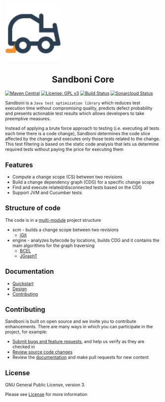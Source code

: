 # <img src="doc/logo.png" width="180" height="180"/>

<h1 align="center">Sandboni Core</h1>

[![Maven Central](https://img.shields.io/maven-central/v/com.github.jpmorganchase.sandboni/sandboni-engine.svg)](https://mvnrepository.com/artifact/com.github.jpmorganchase.sandboni/sandboni-engine)
[![License: GPL v3](https://img.shields.io/badge/License-GPLv3-blue.svg)](https://www.gnu.org/licenses/gpl-3.0)
[![Build Status](https://travis-ci.com/jpmorganchase/sandboni-core.svg?branch=master)](https://travis-ci.com/jpmorganchase/sandboni-core)
[![Sonarcloud Status](https://sonarcloud.io/api/project_badges/measure?project=com.github.jpmorganchase.sandboni%3Asandboni-core&metric=alert_status)](https://sonarcloud.io/dashboard?id=com.github.jpmorganchase.sandboni%3Asandboni-core)

Sandboni is a `Java test optimization library` which reduces test execution time without 
compromising quality, predicts defect probability and presents actionable test results 
which allows developers to take preemptive measures.

Instead of applying a brute force approach to testing (i.e. executing all tests each time 
there is a code change), Sandboni determines the code slice affected by the change and 
executes only those tests related to the change. This test filtering is based on the static 
code analysis that lets us determine required tests without paying the price for executing them

## Features
* Compute a change scope (CS) between two revisions
* Build a change dependency graph (CDG) for a specific change scope
* Find and execute related/disconnected tests based on the CDG
* Support JVM and Cucumber tests

## Structure of code

The code is in a [multi-module](https://maven.apache.org/guides/mini/guide-multiple-modules.html) project structure

* scm - builds a change scope between two revisions 
    * [jGit](https://github.com/eclipse/jgit)
* engine - analyzes bytecode by locations, builds CDG and it contains the main algorithms for the graph traversing
    * [BCEL](https://github.com/apache/commons-bcel)
    * [JGraphT](https://github.com/jgrapht/jgrapht)

## Documentation

* [Quickstart](https://github.com/jpmorganchase/sandboni-core/wiki/Quickstart)
* [Design](https://github.com/jpmorganchase/sandboni-core/wiki/Sandboni-Design)
* [Contributing](https://github.com/jpmorganchase/sandboni-core/wiki/Contributing)

## Contributing
Sandboni is built on open source and we invite you to contribute enhancements. There are many ways in which you can participate in the project, for example:
                                                                               
- [Submit bugs and feature requests](https://github.com/jpmorganchase/sandboni-core/issues), and help us verify as they are checked in
- [Review source code changes](https://github.com/jpmorganchase/sandboni-core/pulls)
- Review the [documentation](https://github.com/jpmorganchase/sandboni-core/wiki) and make pull requests for new content

## License
GNU General Public License, version 3. 

Please see [License](https://choosealicense.com/licenses/gpl-3.0/) for more information